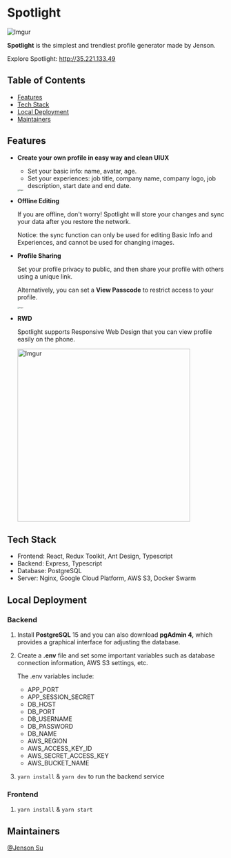 # Spotlight

<img src="https://i.imgur.com/d9EjVx3.png" alt="Imgur" />

**Spotlight** is the simplest and trendiest profile generator made by Jenson.

Explore Spotlight: <a href="http://35.221.133.49" target="_blank">http://35.221.133.49</a>

## Table of Contents

- [Features](#features)
- [Tech Stack](#tech-stack)
- [Local Deployment](#local-deployment)
- [Maintainers](#maintainers)

## Features

- **Create your own profile in easy way and clean UIUX**

  - Set your basic info: name, avatar, age.
  - Set your experiences: job title, company name, company logo, job description, start date and end date.

  <img src="https://i.imgur.com/c9GPnUQ.png" alt="Imgur" style="zoom: 25%;" />

- **Offline Editing**

  If you are offline, don't worry! Spotlight will store your changes and sync your data after you restore the network.

  Notice: the sync function can only be used for editing Basic Info and Experiences, and cannot be used for changing images.

- **Profile Sharing**

  Set your profile privacy to public, and then share your profile with others using a unique link.

  Alternatively, you can set a **View Passcode** to restrict access to your profile.

  <img src="https://i.imgur.com/FgLskyB.png" alt="Imgur" style="zoom: 25%;" />

- **RWD**

  Spotlight supports Responsive Web Design that you can view profile easily on the phone.

  <img src="https://i.imgur.com/RKB0BAF.png" alt="Imgur" height="400" />

## Tech Stack

* Frontend: React, Redux Toolkit, Ant Design, Typescript
* Backend: Express, Typescript
* Database: PostgreSQL
* Server: Nginx, Google Cloud Platform, AWS S3, Docker Swarm

## Local Deployment

### Backend

1. Install **PostgreSQL** 15 and you can also download **pgAdmin 4,** which provides a graphical interface for adjusting the database.

2. Create a **.env** file and set some important variables such as database connection information, AWS S3 settings, etc.

   The .env variables include:

   * APP_PORT
   * APP_SESSION_SECRET
   * DB_HOST
   * DB_PORT
   * DB_USERNAME
   * DB_PASSWORD
   * DB_NAME
   * AWS_REGION
   * AWS_ACCESS_KEY_ID
   * AWS_SECRET_ACCESS_KEY
   * AWS_BUCKET_NAME

3. `yarn install` & `yarn dev` to run the backend service

### Frontend

1. `yarn install` & `yarn start`

## Maintainers

[@Jenson Su](https://github.com/music1353)
